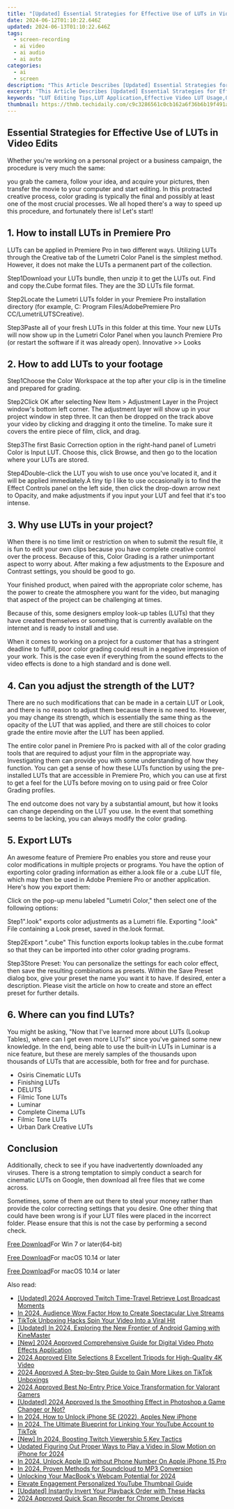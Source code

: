 ```yaml
---
title: "[Updated] Essential Strategies for Effective Use of LUTs in Video Edits"
date: 2024-06-12T01:10:22.646Z
updated: 2024-06-13T01:10:22.646Z
tags: 
  - screen-recording
  - ai video
  - ai audio
  - ai auto
categories: 
  - ai
  - screen
description: "This Article Describes [Updated] Essential Strategies for Effective Use of LUTs in Video Edits"
excerpt: "This Article Describes [Updated] Essential Strategies for Effective Use of LUTs in Video Edits"
keywords: "LUT Editing Tips,LUT Application,Effective Video LUT Usage,Optimal LUT Strategies,LUT Implementation Guide,Advanced LUT Techniques,Enhancing Videos with LUTs"
thumbnail: https://thmb.techidaily.com/c9c3286561c0cb162a6f36b6b19f491a65ddd3daf244f3f3d4ecee0cf92b0349.jpg
---
```


## Essential Strategies for Effective Use of LUTs in Video Edits

Whether you're working on a personal project or a business campaign, the procedure is very much the same:

you grab the camera, follow your idea, and acquire your pictures, then transfer the movie to your computer and start editing. In this protracted creative process, color grading is typically the final and possibly at least one of the most crucial processes. We all hoped there's a way to speed up this procedure, and fortunately there is! Let's start!

## 1\. How to install LUTs in Premiere Pro

LUTs can be applied in Premiere Pro in two different ways. Utilizing LUTs through the Creative tab of the Lumetri Color Panel is the simplest method. However, it does not make the LUTs a permanent part of the collection.

Step1Download your LUTs bundle, then unzip it to get the LUTs out. Find and copy the.Cube format files. They are the 3D LUTs file format.

Step2Locate the Lumetri LUTs folder in your Premiere Pro installation directory (for example, C: Program Files/AdobePremiere Pro CC/LumetriLUTSCreative).

Step3Paste all of your fresh LUTs in this folder at this time. Your new LUTs will now show up in the Lumetri Color Panel when you launch Premiere Pro (or restart the software if it was already open). Innovative >> Looks

## 2\. How to add LUTs to your footage

Step1Choose the Color Workspace at the top after your clip is in the timeline and prepared for grading.

Step2Click OK after selecting New Item > Adjustment Layer in the Project window's bottom left corner. The adjustment layer will show up in your project window in step three. It can then be dropped on the track above your video by clicking and dragging it onto the timeline. To make sure it covers the entire piece of film, click, and drag.

Step3The first Basic Correction option in the right-hand panel of Lumetri Color is Input LUT. Choose this, click Browse, and then go to the location where your LUTs are stored.

Step4Double-click the LUT you wish to use once you've located it, and it will be applied immediately.A tiny tip I like to use occasionally is to find the Effect Controls panel on the left side, then click the drop-down arrow next to Opacity, and make adjustments if you input your LUT and feel that it's too intense.

## 3\. Why use LUTs in your project?

When there is no time limit or restriction on when to submit the result file, it is fun to edit your own clips because you have complete creative control over the process. Because of this, Color Grading is a rather unimportant aspect to worry about. After making a few adjustments to the Exposure and Contrast settings, you should be good to go.

Your finished product, when paired with the appropriate color scheme, has the power to create the atmosphere you want for the video, but managing that aspect of the project can be challenging at times.

Because of this, some designers employ look-up tables (LUTs) that they have created themselves or something that is currently available on the internet and is ready to install and use.

When it comes to working on a project for a customer that has a stringent deadline to fulfill, poor color grading could result in a negative impression of your work. This is the case even if everything from the sound effects to the video effects is done to a high standard and is done well.

## 4\. Can you adjust the strength of the LUT?

There are no such modifications that can be made in a certain LUT or Look, and there is no reason to adjust them because there is no need to. However, you may change its strength, which is essentially the same thing as the opacity of the LUT that was applied, and there are still choices to color grade the entire movie after the LUT has been applied.

The entire color panel in Premiere Pro is packed with all of the color grading tools that are required to adjust your film in the appropriate way. Investigating them can provide you with some understanding of how they function. You can get a sense of how these LUTs function by using the pre-installed LUTs that are accessible in Premiere Pro, which you can use at first to get a feel for the LUTs before moving on to using paid or free Color Grading profiles.

The end outcome does not vary by a substantial amount, but how it looks can change depending on the LUT you use. In the event that something seems to be lacking, you can always modify the color grading.

## 5\. Export LUTs

An awesome feature of Premiere Pro enables you store and reuse your color modifications in multiple projects or programs. You have the option of exporting color grading information as either a.look file or a .cube LUT file, which may then be used in Adobe Premiere Pro or another application. Here's how you export them:

Click on the pop-up menu labeled "Lumetri Color," then select one of the following options:

Step1".look" exports color adjustments as a Lumetri file. Exporting ".look" File containing a Look preset, saved in the.look format.

Step2Export ".cube" This function exports lookup tables in the.cube format so that they can be imported into other color grading programs.

Step3Store Preset: You can personalize the settings for each color effect, then save the resulting combinations as presets. Within the Save Preset dialog box, give your preset the name you want it to have. If desired, enter a description. Please visit the article on how to create and store an effect preset for further details.

## 6\. Where can you find LUTs?

You might be asking, "Now that I've learned more about LUTs (Lookup Tables), where can I get even more LUTs?" since you've gained some new knowledge. In the end, being able to use the built-in LUTs in Luminar is a nice feature, but these are merely samples of the thousands upon thousands of LUTs that are accessible, both for free and for purchase.

* Osiris Cinematic LUTs
* Finishing LUTs
* DELUTS
* Filmic Tone LUTs
* Luminar
* Complete Cinema LUTs
* Filmic Tone LUTs
* Urban Dark Creative LUTs

## Conclusion

Additionally, check to see if you have inadvertently downloaded any viruses. There is a strong temptation to simply conduct a search for cinematic LUTs on Google, then download all free files that we come across.

Sometimes, some of them are out there to steal your money rather than provide the color correcting settings that you desire. One other thing that could have been wrong is if your LUT files were placed in the incorrect folder. Please ensure that this is not the case by performing a second check.

[Free Download](https://tools.techidaily.com/wondershare/filmora/download/)For Win 7 or later(64-bit)

[Free Download](https://tools.techidaily.com/wondershare/filmora/download/)For macOS 10.14 or later

[Free Download](https://tools.techidaily.com/wondershare/filmora/download/)For macOS 10.14 or later

<ins class="adsbygoogle"
     style="display:block"
     data-ad-format="autorelaxed"
     data-ad-client="ca-pub-7571918770474297"
     data-ad-slot="1223367746"></ins>

<ins class="adsbygoogle"
     style="display:block"
     data-ad-format="autorelaxed"
     data-ad-client="ca-pub-7571918770474297"
     data-ad-slot="1223367746"></ins>



<ins class="adsbygoogle"
     style="display:block"
     data-ad-client="ca-pub-7571918770474297"
     data-ad-slot="8358498916"
     data-ad-format="auto"
     data-full-width-responsive="true"></ins>


<span class="atpl-alsoreadstyle">Also read:</span>
<div><ul>
<li><a href="https://article-posts.techidaily.com/updated-2024-approved-twitch-time-travel-retrieve-lost-broadcast-moments/"><u>[Updated] 2024 Approved  Twitch Time-Travel  Retrieve Lost Broadcast Moments</u></a></li>
<li><a href="https://article-posts.techidaily.com/in-2024-audience-wow-factor-how-to-create-spectacular-live-streams/"><u>In 2024, Audience Wow Factor  How to Create Spectacular Live Streams</u></a></li>
<li><a href="https://article-posts.techidaily.com/tiktok-unboxing-hacks-spin-your-video-into-a-viral-hit/"><u>TikTok Unboxing Hacks  Spin Your Video Into a Viral Hit</u></a></li>
<li><a href="https://article-posts.techidaily.com/updated-in-2024-exploring-the-new-frontier-of-android-gaming-with-kinemaster/"><u>[Updated] In 2024, Exploring the New Frontier of Android Gaming with KineMaster</u></a></li>
<li><a href="https://article-posts.techidaily.com/new-2024-approved-comprehensive-guide-for-digital-video-photo-effects-application/"><u>[New] 2024 Approved  Comprehensive Guide for Digital Video Photo Effects Application</u></a></li>
<li><a href="https://article-posts.techidaily.com/2024-approved-elite-selections-8-excellent-tripods-for-high-quality-4k-video/"><u>2024 Approved  Elite Selections  8 Excellent Tripods for High-Quality 4K Video</u></a></li>
<li><a href="https://article-posts.techidaily.com/2024-approved-a-step-by-step-guide-to-gain-more-likes-on-tiktok-unboxings/"><u>2024 Approved  A Step-by-Step Guide to Gain More Likes on TikTok Unboxings</u></a></li>
<li><a href="https://article-posts.techidaily.com/2024-approved-best-no-entry-price-voice-transformation-for-valorant-gamers/"><u>2024 Approved  Best No-Entry Price Voice Transformation for Valorant Gamers</u></a></li>
<li><a href="https://article-posts.techidaily.com/updated-2024-approved-is-the-smoothing-effect-in-photoshop-a-game-changer-or-not/"><u>[Updated] 2024 Approved  Is the Smoothing Effect in Photoshop a Game Changer or Not?</u></a></li>
<li><a href="https://ios-unlock.techidaily.com/in-2024-how-to-unlock-iphone-se-2022-apples-new-iphone-by-drfone-ios/"><u>In 2024, How to Unlock iPhone SE (2022), Apples New iPhone</u></a></li>
<li><a href="https://youtube-help.techidaily.com/in-2024-the-ultimate-blueprint-for-linking-your-youtube-account-to-tiktok/"><u>In 2024, The Ultimate Blueprint for Linking Your YouTube Account to TikTok</u></a></li>
<li><a href="https://screen-mirroring-recording.techidaily.com/new-in-2024-boosting-twitch-viewership-5-key-tactics/"><u>[New] In 2024, Boosting Twitch Viewership  5 Key Tactics</u></a></li>
<li><a href="https://ai-editing-video.techidaily.com/updated-figuring-out-proper-ways-to-play-a-video-in-slow-motion-on-iphone-for-2024/"><u>Updated Figuring Out Proper Ways to Play a Video in Slow Motion on iPhone for 2024</u></a></li>
<li><a href="https://apple-account.techidaily.com/in-2024-unlock-apple-id-without-phone-number-on-apple-iphone-15-pro-by-drfone-ios/"><u>In 2024, Unlock Apple ID without Phone Number On Apple iPhone 15 Pro</u></a></li>
<li><a href="https://video-creation-software.techidaily.com/in-2024-proven-methods-for-soundcloud-to-mp3-conversion/"><u>In 2024, Proven Methods for Soundcloud to MP3 Conversion</u></a></li>
<li><a href="https://screen-sharing-recording.techidaily.com/unlocking-your-macbooks-webcam-potential-for-2024/"><u>Unlocking Your MacBook's Webcam Potential for 2024</u></a></li>
<li><a href="https://youtube-videos.techidaily.com/elevate-engagement-personalized-youtube-thumbnail-guide/"><u>Elevate Engagement  Personalized YouTube Thumbnail Guide</u></a></li>
<li><a href="https://facebook-video-share.techidaily.com/updated-instantly-invert-your-playback-order-with-these-hacks/"><u>[Updated] Instantly Invert Your Playback Order with These Hacks</u></a></li>
<li><a href="https://digital-screen-recording.techidaily.com/2024-approved-quick-scan-recorder-for-chrome-devices/"><u>2024 Approved  Quick Scan Recorder for Chrome Devices</u></a></li>
</ul></div>
